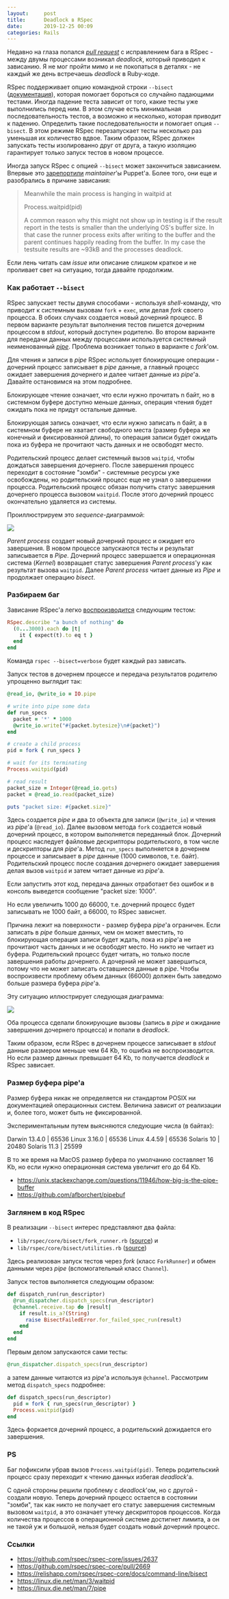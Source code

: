 ```yaml
---
layout:     post
title:      Deadlock в RSpec
date:       2019-12-25 00:09
categories: Rails
---
```



Недавно на глаза попался [_pull
request_](https://github.com/rspec/rspec-core/pull/2669) с исправлением
бага в RSpec - между двумы процессами возникал _deadlock_, который
приводил к зависанию. Я не мог пройти мимо и не покопаться в деталях -
не каждый же день встречаешь _deadlock_ в Ruby-коде.

RSpec поддерживает опцию командной строки `--bisect`
([документация](https://relishapp.com/rspec/rspec-core/docs/command-line/bisect)),
которая помогает бороться со случайно падающими тестами. Иногда падение
теста зависит от того, какие тесты уже выполнились перед ним. В этом
случае есть минимальная последовательность тестов, а возможно и
несколько, которая приводит к падению. Определить такие
последовательности и помогает опция `--bisect`. В этом режиме RSpec
перезапускает тесты несколько раз уменьшая их количество вдвое. Таким
образом, RSpec должен запускать тесты изолированно друг от друга, а
такую изоляцию гарантирует только запуск тестов в новом процессе.

Иногда запуск RSpec с опцией `--bisect` может закончиться зависанием.
Впервые это
[зарепортили](https://github.com/rspec/rspec-core/issues/2637)
_maintainer_'ы Puppet'а. Более того, они еще и разобрались в причине
зависания:

> Meanwhile the main process is hanging in waitpid at
>
> Process.waitpid(pid)
>
> A common reason why this might not show up in testing is if the result
> report in the tests is smaller than the underlying OS's buffer size. In
> that case the runner process exits after writing to the buffer and the
> parent continues happily reading from the buffer. In my case the
> testsuite results are ~93kB and the processes deadlock.

Если лень читать сам _issue_ или описание слишком краткое и не проливает
свет на ситуацию, тогда давайте продолжим.


### Как работает `--bisect`

RSpec запускает тесты двумя способами - используя *shell*-команду, что
приводит к системным вызовам `fork` + `exec`, или делая _fork_ своего
процесса. В обоих случаях создается новый дочерний процесс. В первом
варианте результат выполнения тестов пишется дочерним процессом в
_stdout_, который доступен родителю. Во втором варианте для передачи
данных между процессами используется системный неименованный
[_pipe_](https://linux.die.net/man/7/pipe). Проблема возникает только в
варианте с _fork_'ом.

Для чтения и записи в _pipe_ RSpec использует блокирующие операции -
дочерний процесс записывает в _pipe_ данные, а главный процесс ожидает
завершения дочернего и далее читает данные из _pipe_'а. Давайте
остановимся на этом подробнее.

Блокирующее чтение означает, что если нужно прочитать n байт, но в
системном буфере доступно меньше данных, операция чтения будет ожидать
пока не придут остальные данные.

Блокирующая запись означает, что если нужно записать n байт, а в
системном буфере не хватает свободного места (размер буфера же конечный
и фиксированной длины), то операция записи будет ожидать пока из буфера
не прочитают часть данных и не освободят место.

Родительский процесс делает системный вызов `waitpid`, чтобы дождаться
завершения дочернего. После завершения процесс переходит в состояние
"зомби" - системные ресурсы уже освобождены, но родительский процесс еще
не узнал о завершении процесса. Родительский процесс обязан получить
статус завершения дочернего процесса вызовом `waitpid`. После этого
дочерний процесс окончательно удаляется из системы.

Проиллюстрируем это *sequence*-диаграммой:

<img src="/assets/images/2019-12-25-deadlock-in-rspec/success.svg"/>

_Parent process_ создает новый дочерний процесс и ожидает его
завершения. В новом процессе запускаются тесты и результат записывается
в _Pipe_. Дочерний процесс завершается и операционная система (_Kernel_)
возвращает статус завершения _Parent process_'у как результат вызова
`waitpid`. Далее _Parent process_ читает данные из _Pipe_ и продолжает
операцию _bisect_.


### Разбираем баг

Зависание RSpec'а легко
[воспроизводится](https://github.com/benoittgt/rspec_repro_bisect_deadlock)
следующим тестом:

```ruby
RSpec.describe "a bunch of nothing" do
  (0...3000).each do |t|
    it { expect(t).to eq t }
  end
end
```

Команда `rspec --bisect=verbose` будет каждый раз зависать.

Запуск тестов в дочернем процессе и передача результатов родителю
упрощенно выглядит так:

```ruby
@read_io, @write_io = IO.pipe

# write into pipe some data
def run_specs
  packet = '*' * 1000
  @write_io.write("#{packet.bytesize}\n#{packet}")
end

# create a child process
pid = fork { run_specs }

# wait for its terminating
Process.waitpid(pid)

# read result
packet_size = Integer(@read_io.gets)
packet = @read_io.read(packet_size)

puts "packet size: #{packet.size}"
```

Здесь создается _pipe_ и два `IO` объекта для записи (`@write_io`) и
чтения из _pipe_'а (`@read_io`). Далее вызовом метода `fork` создается
новый дочерний процесс, в котором выполняется переданный блок. Дочерний
процесс наследует файловые дескрипторы родительского, в том числе и
дескрипторы для _pipe_'а. Метод `run_specs` выполняется в дочернем
процессе и записывает в _pipe_ данные (1000 символов, т.е. байт).
Родительский процесс после создания дочернего ожидает завершения делая
вызов `waitpid` и затем читает данные из _pipe_'а.

Если запустить этот код, передача данных отработает без ошибок и в
консоль выведется сообщение "packet size: 1000".

Но если увеличить 1000 до 66000, т.е. дочерний процесс будет записывать
не 1000 байт, а 66000, то RSpec зависнет.

Причина лежит на поверхности - размер буфера _pipe_'а ограничен. Если
записать в _pipe_ больше данных, чем он может вместить, то блокирующая
операция записи будет ждать, пока из _pipe_'а не прочитают часть данных
и не освободят место. Но никто не читает из буфера. Родительский
процесс будет читать, но только после завершения работы дочернего. А
дочерний не может завершиться, потому что не может записать оставшиеся
данные в _pipe_. Чтобы воспроизвести проблему объем данных (66000)
должен быть заведомо больше размера буфера _pipe_'а.

Эту ситуацию иллюстрирует следующая диаграмма:

<img src="/assets/images/2019-12-25-deadlock-in-rspec/deadlock.svg"/>

Оба процесса сделали блокирующие вызовы (запись в _pipe_ и ожидание
завершения дочернего процесса) и попали в _deadlock_.

Таким образом, если RSpec в дочернем процессе записывает в _stdout_
данные размером меньше чем 64 Kb, то ошибка не воспроизводится. Но если
размер данных превышает 64 Kb, то получается _deadlock_ и RSpec
зависает.


### Размер буфера pipe'а

Размер буфера никак не определяется ни стандартом POSIX ни документацией
операционных систем. Величина зависит от реализации и, более того, может
быть не фиксированной.

Экспериментальным путем выясняются следующие числа (в байтах):

Darwin 13.4.0	|	65536
Linux 3.16.0	|	65536
Linux 4.4.59	|	65536
Solaris 10	|	20480
Solaris 11.3	|	25599

В то же время на MacOS размер буфера по умолчанию составляет 16 Kb, но
если нужно операционная система увеличит его до 64 Kb.

- <https://unix.stackexchange.com/questions/11946/how-big-is-the-pipe-buffer>
- <https://github.com/afborchert/pipebuf>


### Заглянем в код RSpec

В реализации `--bisect` интерес представляют два файла:
- `lib/rspec/core/bisect/fork_runner.rb` ([source](https://github.com/rspec/rspec-core/blob/v3.9.0/lib/rspec/core/bisect/fork_runner.rb)) и
- `lib/rspec/core/bisect/utilities.rb` ([source](https://github.com/rspec/rspec-core/blob/v3.9.0/lib/rspec/core/bisect/utilities.rb))

Здесь реализован запуск тестов через _fork_ (класс `ForkRunner`) и обмен
данными через _pipe_ (вспомогательный класс `Channel`).

Запуск тестов выполняется следующим образом:

```ruby
def dispatch_run(run_descriptor)
  @run_dispatcher.dispatch_specs(run_descriptor)
  @channel.receive.tap do |result|
    if result.is_a?(String)
      raise BisectFailedError.for_failed_spec_run(result)
    end
  end
end
```

Первым делом запускаются сами тесты:

```ruby
@run_dispatcher.dispatch_specs(run_descriptor)
```

а затем данные читаются из _pipe_'а используя `@channel`. Рассмотрим
метод `dispatch_specs` подробнее:

```ruby
def dispatch_specs(run_descriptor)
  pid = fork { run_specs(run_descriptor) }
  Process.waitpid(pid)
end
```

Здесь форкается дочерний процесс, а родительский дожидается его
завершения.


### PS

Баг пофиксили убрав вызов `Process.waitpid(pid)`. Теперь родительский
процесс сразу переходит к чтению данных избегая _deadlock_'а.

С одной стороны решили проблему с _deadlock_'ом, но с другой - создали
новую. Теперь дочерний процесс остается в состоянии "зомби", так как
никто не получает его статус завершения системным вызовом `waitpid`, а
это означает утечку дескрипторов процессов. Когда количества процессов в
операционной системе достигнет лимита, а он не такой уж и большой,
нельзя будет создать новый дочерний процесс.


### Ссылки

- <https://github.com/rspec/rspec-core/issues/2637>
- <https://github.com/rspec/rspec-core/pull/2669>
- <https://relishapp.com/rspec/rspec-core/docs/command-line/bisect>
- <https://linux.die.net/man/3/waitpid>
- <https://linux.die.net/man/7/pipe>


[jekyll-gh]: https://github.com/mojombo/jekyll
[jekyll]:    http://jekyllrb.com
